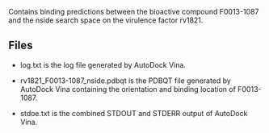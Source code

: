Contains binding predictions between the bioactive compound F0013-1087 and the nside search space on the virulence factor rv1821.

## Files

- log.txt is the log file generated by AutoDock Vina.

- rv1821_F0013-1087_nside.pdbqt is the PDBQT file generated by AutoDock Vina containing the orientation and binding location of F0013-1087.

- stdoe.txt is the combined STDOUT and STDERR output of AutoDock Vina.

